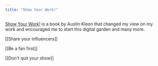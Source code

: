 ```yaml
---
title: "Show Your Work!"
---
```


[Show Your Work!](https://amzn.to/3OYXIky) is a book by Austin Kleon that changed my view on my work and encouraged me to start this digital garden and many more. 

[[Share your influencers]]

[[Be a fan first]]

[[Don't quit your show]]